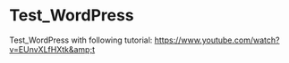 # Test_WordPress
Test_WordPress with following tutorial: https://www.youtube.com/watch?v=EUnvXLfHXtk&amp;t
